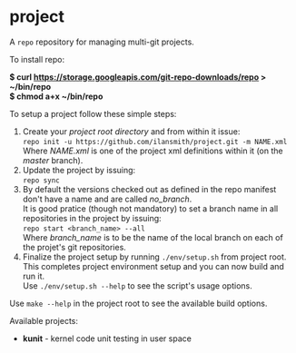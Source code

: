 # project

A `repo` repository for managing multi-git projects.

To install repo:

  **$ curl https://storage.googleapis.com/git-repo-downloads/repo > ~/bin/repo<br>
  $ chmod a+x ~/bin/repo**

To setup a project follow these simple steps:
 1. Create your *project root directory* and from within it issue:<br>
    `repo init -u https://github.com/ilansmith/project.git -m NAME.xml`<br>
    Where *NAME.xml* is one of the project xml definitions within it (on the *master* branch).
 2. Update the project by issuing:<br>
    `repo sync`
 3. By default the versions checked out as defined in the repo manifest don't have a name and are called *no_branch*.<br>
    It is good pratice (though not mandatory) to set a branch name in all repositories in the project by issuing:<br>
    `repo start <branch_name> --all`<br>
    Where *branch_name* is to be the name of the local branch on each of the projet's git repositories.
 4. Finalize the project setup by running `./env/setup.sh` from project root. This completes project environment setup and you can now build and run it.<br>
    Use `./env/setup.sh --help` to see the script's usage options.<br>

Use `make --help` in the project root to see the available build options.

Available projects:
* **kunit** - kernel code unit testing in user space

